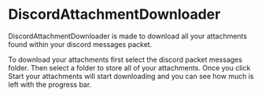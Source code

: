 # DiscordAttachmentDownloader
DiscordAttachmentDownloader is made to download all your attachments found within your discord messages packet.

To download your attachments first select the discord packet messages folder. Then select a folder to store all of your attachments. Once you click Start your attachments will start downloading and you can see how much is left with the progress bar.